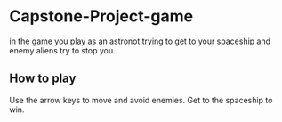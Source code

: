 # Capstone-Project-game
 in the game you play as an astronot trying to get to your spaceship
 and enemy aliens try to stop you.
 
 ## How to play
 Use the arrow keys to move and avoid enemies.
 Get to the spaceship to win.
 
